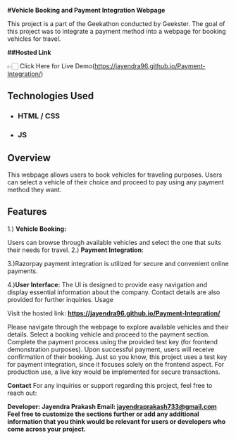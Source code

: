 
**#Vehicle Booking and Payment Integration Webpage**

This project is a part of the Geekathon conducted by Geekster. The goal of this project was to integrate a payment method into a webpage for booking vehicles for travel.

**##Hosted Link**

👉🏻 Click Here for Live Demo(https://jayendra96.github.io/Payment-Integration/)

## Technologies Used

 - ### HTML / CSS 
 - ### JS

## Overview
This webpage allows users to book vehicles for traveling purposes. Users can select a vehicle of their choice and proceed to pay using any payment method they want.

## Features
1.) **Vehicle Booking:**


Users can browse through available vehicles and select the one that suits their needs for travel.
2.) **Payment Integration**: 


3.)Razorpay payment integration is utilized for secure and convenient online payments.

4.)**User Interface:**
The UI is designed to provide easy navigation and display essential information about the company. Contact details are also provided for further inquiries.
Usage

Visit the hosted link: **https://jayendra96.github.io/Payment-Integration/**

Please navigate through the webpage to explore available vehicles and their details.
Select a booking vehicle and proceed to the payment section.
Complete the payment process using the provided test key (for frontend demonstration purposes).
Upon successful payment, users will receive confirmation of their booking.
Just so you know, this project uses a test key for payment integration, since it focuses solely on the frontend aspect. For production use, a live key would be implemented for secure transactions.

**Contact**
For any inquiries or support regarding this project, feel free to reach out:

**Developer: Jayendra Prakash
Email: jayendraprakash733@gmail.com
Feel free to customize the sections further or add any additional information that you think would be relevant for users or developers who come across your project.**
